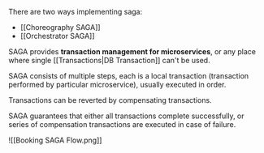 There are two ways implementing saga:
- [[Choreography SAGA]]
- [[Orchestrator SAGA]]

SAGA provides **transaction management for microservices**, or any place where single [[Transactions|DB Transaction]] can't be used.

SAGA consists of multiple steps, each is a local transaction (transaction performed by particular microservice), usually executed in order.

Transactions can be reverted by compensating transactions.

SAGA guarantees that either all transactions complete successfully, or series of compensation transactions are executed in case of failure.

![[Booking SAGA Flow.png]]

